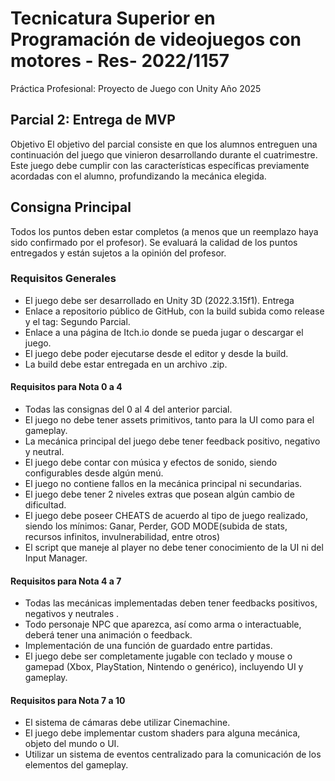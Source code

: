 # Tecnicatura Superior en Programación de videojuegos con motores - Res- 2022/1157

Práctica Profesional: Proyecto de Juego con Unity
Año 2025

## Parcial 2: Entrega de MVP

Objetivo
El objetivo del parcial consiste en que los alumnos entreguen una continuación del juego
que vinieron desarrollando durante el cuatrimestre.
Este juego debe cumplir con las características específicas previamente acordadas con el
alumno, profundizando la mecánica elegida.

## Consigna Principal

Todos los puntos deben estar completos (a menos que un reemplazo haya sido confirmado
por el profesor).
Se evaluará la calidad de los puntos entregados y están sujetos a la opinión del profesor.

### Requisitos Generales

- El juego debe ser desarrollado en Unity 3D (2022.3.15f1).
Entrega
- Enlace a repositorio público de GitHub, con la build subida como release y el tag:
Segundo Parcial.
- Enlace a una página de Itch.io donde se pueda jugar o descargar el juego.
- El juego debe poder ejecutarse desde el editor y desde la build.
- La build debe estar entregada en un archivo .zip.

#### Requisitos para Nota 0 a 4

- Todas las consignas del 0 al 4 del anterior parcial.
- El juego no debe tener assets primitivos, tanto para la UI como para el gameplay.
- La mecánica principal del juego debe tener feedback positivo, negativo y neutral.
- El juego debe contar con música y efectos de sonido, siendo configurables desde algún
menú.
- El juego no contiene fallos en la mecánica principal ni secundarias.
- El juego debe tener 2 niveles extras que posean algún cambio de dificultad.
- El juego debe poseer CHEATS de acuerdo al tipo de juego realizado, siendo los
mínimos: Ganar, Perder, GOD MODE(subida de stats, recursos infinitos,
invulnerabilidad, entre otros)
- El script que maneje al player no debe tener conocimiento de la UI ni del Input
Manager.

#### Requisitos para Nota 4 a 7

- Todas las mecánicas implementadas deben tener feedbacks positivos, negativos y
neutrales .
- Todo personaje NPC que aparezca, así como arma o interactuable, deberá tener una
animación o feedback.
- Implementación de una función de guardado entre partidas.
- El juego debe ser completamente jugable con teclado y mouse o gamepad (Xbox,
PlayStation, Nintendo o genérico), incluyendo UI y gameplay.

#### Requisitos para Nota 7 a 10

- El sistema de cámaras debe utilizar Cinemachine.
- El juego debe implementar custom shaders para alguna mecánica, objeto del mundo o
UI.
- Utilizar un sistema de eventos centralizado para la comunicación de los elementos del
gameplay.
